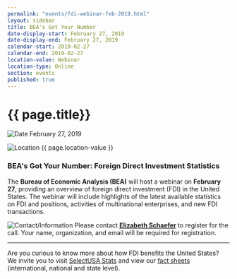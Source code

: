 ```yaml
---
permalink: "events/fdi-webinar-feb-2019.html"
layout: sidebar
title: BEA's Got Your Number
date-display-start: February 27, 2019
date-display-end: February 27, 2019
calendar-start: 2019-02-27
calendar-end: 2019-02-27
location-value: Webinar
location-type: Online
section: events
published: true
---
```


# {{ page.title}}

![Date](https://google.github.io/material-design-icons/action/svg/design/ic_event_24px.svg "Date") February 27, 2019

![Location](http://google.github.io/material-design-icons/social/svg/design/ic_location_city_24px.svg "Location") {{ page.location-value }}

### BEA's Got Your Number: Foreign Direct Investment Statistics

The **Bureau of Economic Analysis (BEA)** will host a webinar on **February 27**, providing an overview of foreign direct investment (FDI) in the United States. The webinar will include highlights of the latest available statistics on FDI and positions, activities of multinational enterprises, and new FDI transactions. 

![Contact/Information](http://google.github.io/material-design-icons/action/svg/design/ic_speaker_notes_24px.svg "Contact/Information") Please contact **[Elizabeth Schaefer](mailto:elizabeth.schaefer@trade.gov?Subject=BEA%20webinar%20registration)** to register for the call. Your name, organization, and email will be required for registration.

---

Are you curious to know more about how FDI benefits the United States? We invite you to visit [SelectUSA Stats](https://www.selectusa.gov/data) and view our [fact sheets](https://www.selectusa.gov/FDI-global-market) (international, national and state level).

